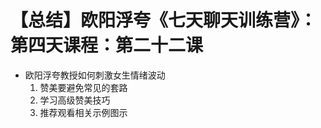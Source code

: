 # 【总结】欧阳浮夸《七天聊天训练营》：第四天课程：第二十二课

-   欧阳浮夸教授如何刺激女生情绪波动
    1.  赞美要避免常见的套路
    2.  学习高级赞美技巧
    3.  推荐观看相关示例图示